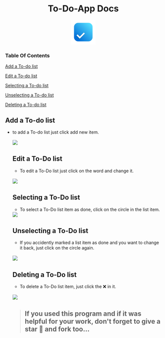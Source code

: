 <h1 align="center">To-Do-App Docs</h1>
<p align="center">
  <img src="to-do.png" height="80" width="80">

  ### Table Of Contents
  [Add a To-do list](#add-a-To-do-list)
  
  [Edit a To-do list](#edit-a-To-do-list)
  
  [Selecting a To-do list](#selecting-a-To-do-list)
  
  [Unselecting a To-do list](#unselecting-a-To-do-list)
  
  [Deleting a To-do list](#deleting-a-To-do-list)
  
  <h2>Add a To-do list</h2>
  <ul>
  <li>to add a To-do list just click add new item.</li>
  <br>
  <img src="https://user-images.githubusercontent.com/91379432/145822524-c7b90f00-75e9-4f58-91fd-681de51045e9.jpeg">
  <h2>Edit a To-Do list</h2>
  <ul>
    <li>To edit a To-Do list just click on the word and change it.</li>
  </ul>
  <br>
  <img src="https://user-images.githubusercontent.com/91379432/145822533-bc1d1f4c-44c8-4959-8389-c0520985fba6.jpeg">
  <h2>Selecting a To-Do list</h2>
  <ul>
    <li>To select a To-Do list item as done, click on the circle in the list item.</li>
  </ul>
  <img src="https://user-images.githubusercontent.com/91379432/145822518-ad62b863-330a-422f-a288-c9f371da2ada.jpeg">
  <h2>Unselecting a To-Do list</h2>
  <ul>
    <li>If you accidently marked a list item as done and you want to change it back, just click on the circle again.</li>
  </ul>
  <br>
  <img src="https://user-images.githubusercontent.com/91379432/145822537-8b14d795-eccd-41f1-b020-df21c2cf4a14.jpeg">
  <h2>Deleting a To-Do list</h2>
  <ul>
    <li>To delete a To-Do list item, just click the ❌ in it.</li>
  </ul>
  <br>
  <img src="https://user-images.githubusercontent.com/91379432/145822437-69d7f6ad-291a-4870-9381-5182b31fb481.jpeg">
  <br>
  
  > ## If you used this program and if it was helpful for your work, don't forget to give a star :star2: and fork too...
